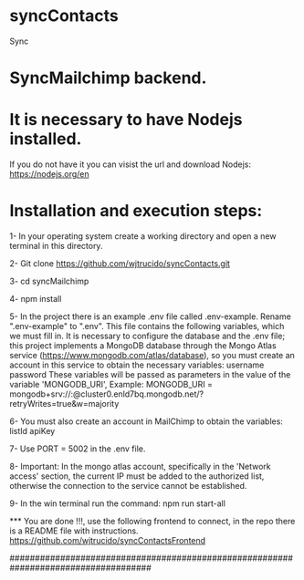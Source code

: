 # syncContacts
Sync
# SyncMailchimp backend.
# It is necessary to have Nodejs installed.
If you do not have it you can visist the url and download Nodejs:
https://nodejs.org/en

# Installation and execution steps:

1- In your operating system create a working directory and open a new terminal in this directory.

2- Git clone https://github.com/wjtrucido/syncContacts.git

3- cd syncMailchimp

4- npm install

5- In the project there is an example .env file called .env-example.
   Rename ".env-example" to ".env".
   This file contains the following variables, which we must fill in.
   It is necessary to configure the database and the .env file; this project implements a MongoDB database through the Mongo Atlas service        	(https://www.mongodb.com/atlas/database), so you must create an account in this service to obtain the necessary variables:
	 username
	 password
	 These variables will be passed as parameters in the value of the variable 'MONGODB_URI',
	 Example: 
	 MONGODB_URI = mongodb+srv://<username>:<password>@cluster0.enld7bq.mongodb.net/?retryWrites=true&w=majority

6- You must also create an account in MailChimp to obtain the variables:
	 listId
	 apiKey
 
7- Use PORT = 5002 in the .env file.

8- Important: In the mongo atlas account, specifically in the 'Network access' section, the current IP must be added to the authorized list, otherwise the connection to the service cannot be established.

9- In the win terminal run the command: npm run start-all

*** You are done !!!, use the following frontend to connect,
in the repo there is a README file with instructions.
https://github.com/wjtrucido/syncContactsFrontend

####################################################################################
